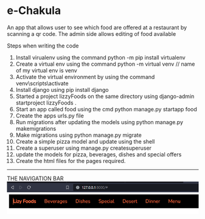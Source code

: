 # e-Chakula
An app that allows user to see which food are offered at a restaurant by scanning a qr code. The admin side allows editing of food available


Steps when writing the code
1. Install virualenv using the command python -m pip install virtualenv
2. Create a virtual env using the command python -m virtual venv  // name of my virtual env is venv
3. Activate the virtual environment by using the command venv\scripts\activate
4. Install django using pip install django
5. Started a project lizzyFoods on the same directory using django-admin startproject lizzyFoods .
6. Start an app called food using the cmd python manage.py  startapp food
7. Create the apps urls.py file
8. Run migrations after updating the models using python manage.py makemigrations
9. Make migrations using python manage.py migrate
10. Create a simple pizza model and update using the shell
11. Create a superuser using manage.py createsuperuser
12. update the models for pizza, beverages, dishes and special offers
13. Create the html files for the  pages required.
***
THE NAVIGATION BAR
![Alt text](image.png)
